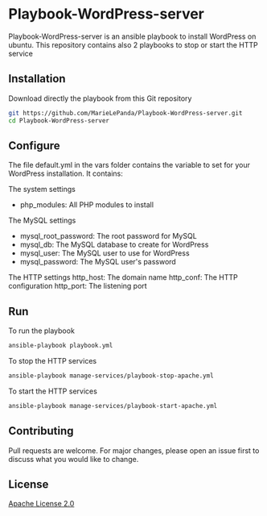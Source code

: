 # Playbook-WordPress-server

Playbook-WordPress-server is an ansible playbook to install WordPress on ubuntu. This repository contains also 2 playbooks to stop or start the HTTP service

## Installation

Download directly the playbook from this Git repository

```bash
git https://github.com/MarieLePanda/Playbook-WordPress-server.git
cd Playbook-WordPress-server
```

## Configure

The file default.yml in the vars folder contains the variable to set for your WordPress installation.
It contains:

The system settings
- php_modules: All PHP modules to install

The MySQL settings
- mysql_root_password: The root password for MySQL
- mysql_db: The MySQL database to create for WordPress
- mysql_user: The MySQL user to use for WordPress
- mysql_password: The MySQL user's password

The HTTP settings
http_host: The domain name
http_conf: The HTTP configuration
http_port: The listening port

## Run

To run the playbook
```Bash
ansible-playbook playbook.yml
```

To stop the HTTP services
```Bash
ansible-playbook manage-services/playbook-stop-apache.yml
```

To start the HTTP services
```Bash
ansible-playbook manage-services/playbook-start-apache.yml
```

## Contributing
Pull requests are welcome. For major changes, please open an issue first to discuss what you would like to change.



## License
[Apache License 2.0](http://www.apache.org/licenses/LICENSE-2.0)
